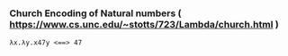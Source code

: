 
### Church Encoding of Natural numbers ( https://www.cs.unc.edu/~stotts/723/Lambda/church.html )

````
λx.λy.x47y <==> 47
````
